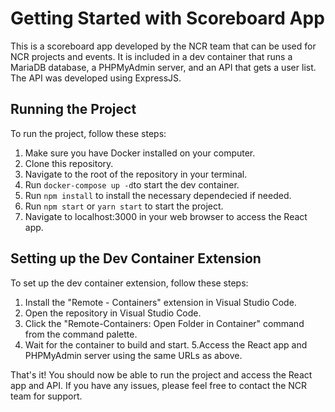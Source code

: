 # Getting Started with Scoreboard App

This is a scoreboard app developed by the NCR team that can be used for NCR projects and events. It is included in a dev container that runs a MariaDB database, a PHPMyAdmin server, and an API that gets a user list. The API was developed using ExpressJS.

## Running the Project

To run the project, follow these steps:

1. Make sure you have Docker installed on your computer.
2. Clone this repository.
3. Navigate to the root of the repository in your terminal.
4. Run `docker-compose up -d`to start the dev container.
5. Run `npm install` to install the necessary dependecied if needed.
6. Run `npm start` or `yarn start` to start the project.
7. Navigate to localhost:3000 in your web browser to access the React app.

## Setting up the Dev Container Extension

To set up the dev container extension, follow these steps:

1. Install the "Remote - Containers" extension in Visual Studio Code.
2. Open the repository in Visual Studio Code.
3. Click the "Remote-Containers: Open Folder in Container" command from the command palette.
4. Wait for the container to build and start.
5.Access the React app and PHPMyAdmin server using the same URLs as above.

That's it! You should now be able to run the project and access the React app and API. If you have any issues, please feel free to contact the NCR team for support.
